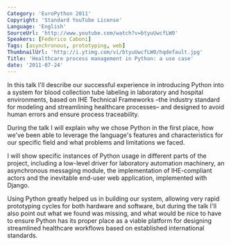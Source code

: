 ```yaml
---
Category: 'EuroPython 2011'
Copyright: 'Standard YouTube License'
Language: 'English'
SourceUrl: 'http://www.youtube.com/watch?v=btyuUwcfLW0'
Speakers: [Federico Caboni]
Tags: [asynchronous, prototyping, web]
ThumbnailUrl: 'http://i.ytimg.com/vi/btyuUwcfLW0/hqdefault.jpg'
Title: 'Healthcare process management in Python: a use case'
date: '2011-07-24'
---
```

In this talk I'll describe our successful experience in introducing Python
into a system for blood collection tube labeling in laboratory and hospital
environments, based on IHE Technical Frameworks –the industry standard for
modeling and streamlining healthcare processes– and designed to avoid human
errors and ensure process traceability.

During the talk I will explain why we chose Python in the first place, how
we've been able to leverage the language's features and characteristics for
our specific field and what problems and limitations we faced.

I will show specific instances of Python usage in different parts of the
project, including a low-level driver for laboratory automation machinery, an
asynchronous messaging module, the implementation of IHE-compliant actors and
the inevitable end-user web application, implemented with Django.

Using Python greatly helped us in building our system, allowing very rapid
prototyping cycles for both hardware and software, but during the talk I'll
also point out what we found was missing, and what would be nice to have to
ensure Python has its proper place as a viable platform for designing
streamlined healthcare workflows based on established international standards.
